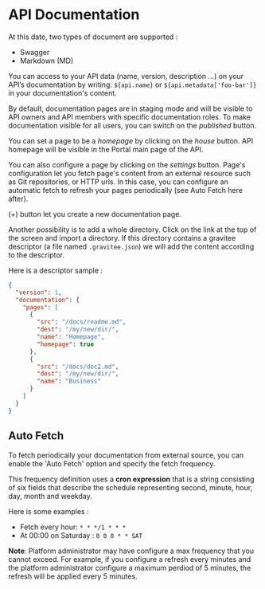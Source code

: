 # API Documentation

At this date, two types of document are supported :

* Swagger
* Markdown (MD)

You can access to your API data (name, version, description ...) on your API’s documentation by writing: `${api.name}` or `${api.metadata['foo-bar']}` in your documentation's content.

By default, documentation pages are in staging mode and will be visible to API owners and API members with specific documentation roles.
To make documentation visible for all users, you can switch on the *published* button.

You can set a page to be a *homepage* by clicking on the *house* button. API homepage will be visible in the Portal main page of the API.

You can also configure a page by clicking on the *settings* button. Page's configuration let you fetch page's content from an external resource such as Git repositories, or HTTP urls. In this case, you can configure an automatic fetch to refresh your pages periodically (see Auto Fetch here after).   

(+) button let you create a new documentation page.

Another possibility is to add a whole directory. Click on the link at the top of the screen and import a directory.
If this directory contains a gravitee descriptor (a file named `.gravitee.json`) we will add the content according to the descriptor.

Here is a descriptor sample : 
```json
{
  "version": 1,
  "documentation": {
    "pages": [
      {
        "src": "/docs/readme.md",
        "dest": "/my/new/dir/",
        "name": "Homepage",
        "homepage": true
      },
      {
        "src": "/docs/doc2.md",
        "dest": "/my/new/dir/",
        "name": "Business"
      }
    ]
  }
}
```

## Auto Fetch

To fetch periodically your documentation from external source, you can enable the 'Auto Fetch' option and specify the fetch frequency.

This frequency definition uses a __cron expression__ that is a string consisting of six fields that describe the schedule representing second, minute, hour, day, month and weekday. 

Here is some examples :

* Fetch every hour: `* * */1 * * *` 
* At 00:00 on Saturday : `0 0 0 * * SAT`

__Note__: Platform administrator may have configure a max frequency that you cannot exceed. For example, if you configure a refresh every minutes and the platform administrator configure a maximum perdiod of 5 minutes, the refresh will be applied every 5 minutes.